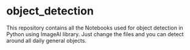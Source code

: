 # object_detection
This repository contains all the Notebooks used for object detection in Python using ImageAI library.
Just change the files and you can detect around all daily general objects.
